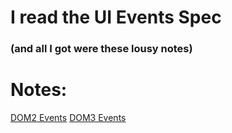 # I read the UI Events Spec
### (and all I got were these lousy notes)



# Notes:
[DOM2 Events](https://github.com/nmielnik/notes/blob/master/dom-events/DOM2Events.md)
[DOM3 Events](https://github.com/nmielnik/notes/blob/master/dom-events/DOM3Events.md)